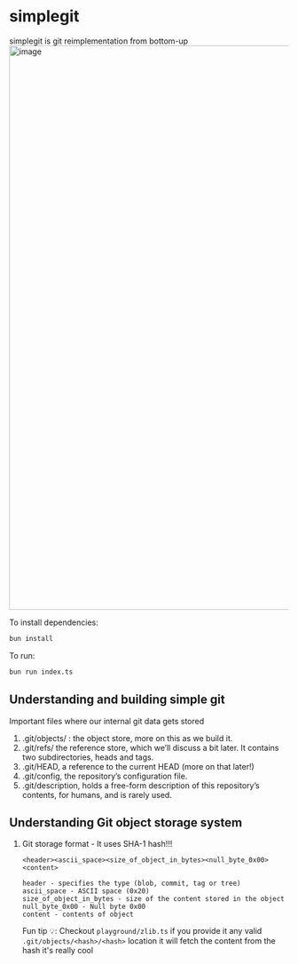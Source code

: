 # simplegit

simplegit is git reimplementation from bottom-up
<img width="1017" alt="image" src="https://github.com/PranjalAgni/simplegit/assets/26196076/c816b0ea-f00f-4b13-8622-4f118fe1c19a">

To install dependencies:

```bash
bun install
```

To run:

```bash
bun run index.ts
```

## Understanding and building simple git

Important files where our internal git data gets stored

1. .git/objects/ : the object store, more on this as we build it.
2. .git/refs/ the reference store, which we’ll discuss a bit later. It contains two subdirectories, heads and tags.
3. .git/HEAD, a reference to the current HEAD (more on that later!)
4. .git/config, the repository’s configuration file.
5. .git/description, holds a free-form description of this repository’s contents, for humans, and is rarely used.

## Understanding Git object storage system

1.  Git storage format - It uses SHA-1 hash!!!

    `<header><ascii_space><size_of_object_in_bytes><null_byte_0x00><content>`

        header - specifies the type (blob, commit, tag or tree)
        ascii_space - ASCII space (0x20)
        size_of_object_in_bytes - size of the content stored in the object
        null_byte_0x00 - Null byte 0x00
        content - contents of object

    Fun tip 💡: Checkout `playground/zlib.ts` if you provide it any valid `.git/objects/<hash>/<hash>` location it will fetch the content from the hash it's really cool
